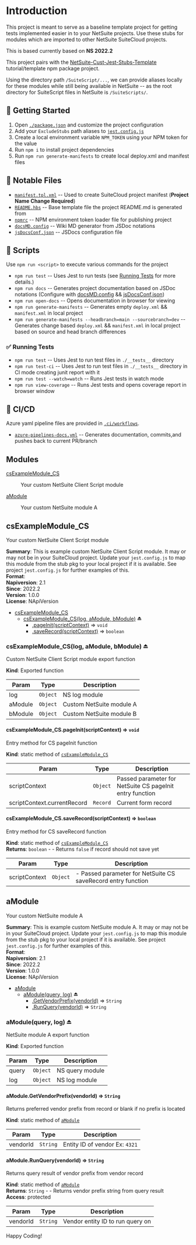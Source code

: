 # Introduction

This project is meant to serve as a baseline template project for getting tests implemented easier in to your NetSuite projects. Use these stubs for modules which are imported to other NetSuite SuiteCloud projects.

This is based currently based on **NS 2022.2**

This project pairs with the [NetSuite-Cust-Jest-Stubs-Template](https://github.com/devnetkc/NetSuite-Cust-Jest-Stubs-Template) tutorial/template npm package project.

Using the directory path `/SuiteScript/...`, we can provide aliases locally for these modules while still being available in NetSuite -- as the root directory for SuiteScript files in NetSuite is `/SuiteScripts/`.

## 🎉 Getting Started

1. Open [`./package.json`](./package.json) and customize the project configuration
2. Add your `ExcludeStubs` path aliases to  [`jest.config.js`](./jest.config.js)
3. Create a local environment variable `NPM_TOKEN` using your NPM token for the value
4. Run `npm i` to install project dependencies
5. Run `npm run generate-manifests` to create local deploy.xml and manifest files

## 🧐 Notable Files

- [`manifest.tpl.xml`](./ci/templates/manifest.tpl.xml) -- Used to create SuiteCloud project manifest (**Project Name Change Required**)
- [`README.hbs`](./.ci/templates/README.hbs) -- Base template file the project README.md is generated from
- [`npmrc`](./.npmrc) -- NPM environment token loader file for publishing project
- [`docsMD.config`](./.ci/config/docsMD.config.js) -- Wiki MD generator from JSDoc notations
- [`jsDocsConf.json`](./.ci/config/jsDocsConf.json) -- JSDocs configuration file

## 🔨 Scripts

Use `npm run <script>` to execute various commands for the project

- `npm run test` -- Uses Jest to run tests (see [Running Tests](#-running-tests) for more details.)
- `npm run docs` -- Generates project documentation based on JSDoc notations (Configure with [docsMD.config](./.ci/config/docsMD.config.js) && [jsDocsConf.json](./.ci/config/jsDocsConf.json))
- `npm run open-docs` -- Opens documentation in browser for viewing
- `npm run generate-manifests` -- Generates empty `deploy.xml` && `manifest.xml` in local project
- `npm run generate-manifests --headbranch=main --sourcebranch=dev` -- Generates change based `deploy.xml` && `manifest.xml` in local project based on source and head branch differences

### ✅ Running Tests

- `npm run test` -- Uses Jest to run test files in `./__tests__` directory
- `npm run test-ci` -- Uses Jest to run test files in `./__tests__` directory in CI mode creating junit report with it
- `npm run test --watch=watch` -- Runs Jest tests in watch mode
- `npm run view-coverage` -- Runs Jest tests and opens coverage report in browser window

## 👷 CI/CD

Azure yaml pipeline files are provided in [`.ci/workflows`](./.ci/workflows).

- [`azure-pipelines-docs.yml`](./.ci/workflows/azure-pipelines-docs.yml) -- Generates documentation, commits,and pushes back to current PR/branch

## Modules

<dl>
<dt><a href="#module_csExampleModule_CS">csExampleModule_CS</a></dt>
<dd><p>Your custom NetSuite Client Script module</p>
</dd>
<dt><a href="#module_aModule">aModule</a></dt>
<dd><p>Your custom NetSuite module A</p>
</dd>
</dl>

<a name="module_csExampleModule_CS"></a>

## csExampleModule\_CS
Your custom NetSuite Client Script module

**Summary**: This is example custom NetSuite Client Script module.  It may or may not be in your SuiteCloud project.
Update your `jest.config.js` to map this module from the stub pkg to your local project if it is available.
See project `jest.config.js` for further examples of this.  
**Format**:   
**Napiversion**: 2.1  
**Since**: 2022.2  
**Version**: 1.0.0  
**License**: NApiVersion  

* [csExampleModule_CS](#module_csExampleModule_CS)
    * [csExampleModule_CS(log, aModule, bModule)](#exp_module_csExampleModule_CS--csExampleModule_CS) ⏏
        * [.pageInit(scriptContext)](#module_csExampleModule_CS--csExampleModule_CS.pageInit) ⇒ <code>void</code>
        * [.saveRecord(scriptContext)](#module_csExampleModule_CS--csExampleModule_CS.saveRecord) ⇒ <code>boolean</code>

<a name="exp_module_csExampleModule_CS--csExampleModule_CS"></a>

### csExampleModule\_CS(log, aModule, bModule) ⏏
Custom NetSuite Client Script module export function

**Kind**: Exported function  

| Param | Type | Description |
| --- | --- | --- |
| log | <code>Object</code> | NS log module |
| aModule | <code>Object</code> | Custom NetSuite module A |
| bModule | <code>Object</code> | Custom NetSuite module B |

<a name="module_csExampleModule_CS--csExampleModule_CS.pageInit"></a>

#### csExampleModule_CS.pageInit(scriptContext) ⇒ <code>void</code>
Entry method for CS pageInit function

**Kind**: static method of [<code>csExampleModule\_CS</code>](#exp_module_csExampleModule_CS--csExampleModule_CS)  

| Param | Type | Description |
| --- | --- | --- |
| scriptContext | <code>Object</code> | Passed parameter for NetSuite CS pageInit entry function |
| scriptContext.currentRecord | <code>Record</code> | Current form record |

<a name="module_csExampleModule_CS--csExampleModule_CS.saveRecord"></a>

#### csExampleModule_CS.saveRecord(scriptContext) ⇒ <code>boolean</code>
Entry method for CS saveRecord function

**Kind**: static method of [<code>csExampleModule\_CS</code>](#exp_module_csExampleModule_CS--csExampleModule_CS)  
**Returns**: <code>boolean</code> - - Returns `false` if record should not save yet  

| Param | Type | Description |
| --- | --- | --- |
| scriptContext | <code>Object</code> | - Passed parameter for NetSuite CS saveRecord entry function |

<a name="module_aModule"></a>

## aModule
Your custom NetSuite module A

**Summary**: This is example custom NetSuite module A.  It may or may not be in your SuiteCloud project.
Update your `jest.config.js` to map this module from the stub pkg to your local project if it is available.
See project `jest.config.js` for further examples of this.  
**Format**:   
**Napiversion**: 2.1  
**Since**: 2022.2  
**Version**: 1.0.0  
**License**: NApiVersion  

* [aModule](#module_aModule)
    * [aModule(query, log)](#exp_module_aModule--aModule) ⏏
        * [.GetVendorPrefix(vendorId)](#module_aModule--aModule.GetVendorPrefix) ⇒ <code>String</code>
        * [.RunQuery(vendorId)](#module_aModule--aModule.RunQuery) ⇒ <code>String</code>

<a name="exp_module_aModule--aModule"></a>

### aModule(query, log) ⏏
NetSuite module A export function

**Kind**: Exported function  

| Param | Type | Description |
| --- | --- | --- |
| query | <code>Object</code> | NS query module |
| log | <code>Object</code> | NS log module |

<a name="module_aModule--aModule.GetVendorPrefix"></a>

#### aModule.GetVendorPrefix(vendorId) ⇒ <code>String</code>
Returns preferred vendor prefix from record or blank if no prefix is located

**Kind**: static method of [<code>aModule</code>](#exp_module_aModule--aModule)  

| Param | Type | Description |
| --- | --- | --- |
| vendorId | <code>String</code> | Entity ID of vendor Ex: `4321` |

<a name="module_aModule--aModule.RunQuery"></a>

#### aModule.RunQuery(vendorId) ⇒ <code>String</code>
Returns query result of vendor prefix from vendor record

**Kind**: static method of [<code>aModule</code>](#exp_module_aModule--aModule)  
**Returns**: <code>String</code> - - Returns vendor prefix string from query result  
**Access**: protected  

| Param | Type | Description |
| --- | --- | --- |
| vendorId | <code>String</code> | Vendor entity ID to run query on |


Happy Coding!

